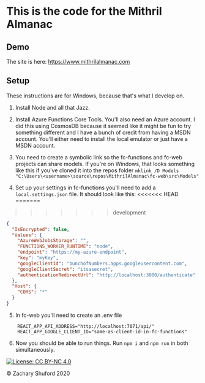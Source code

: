 # This is the code for the Mithril Almanac

## Demo

The site is here: https://www.mithrilalmanac.com

## Setup

These instructions are for Windows, because that's what I develop on. 

1. Install Node and all that Jazz.

2. Install Azure Functions Core Tools. You'll also need an Azure account. I did this using CosmosDB because it seemed like it might be fun to try something different and I have a bunch of credit from having a MSDN account. You'll either need to install the local emulator or just have a MSDN account. 

3. You need to create a symbolic link so the fc-functions  and fc-web projects can share models. If you're on Windows, that looks something like this if you've cloned it into the repos folder `mklink /D Models "C:\Users\<username>\source\repos\MithrilAlmanac\fc-web\src\Models"`

4. Set up your settings in fc-functions you'll need to add a `local.settings.json` file. It should look like this:
<<<<<<< HEAD
=======

>>>>>>> development
```json
{
  "IsEncrypted": false,
  "Values": {
    "AzureWebJobsStorage": "",
    "FUNCTIONS_WORKER_RUNTIME": "node",
    "endpoint": "https://my-azure-endpoint",
    "key": "myKey",
    "googleClientId": "bunchofNumbers.apps.googleusercontent.com",
    "googleClientSecret": "itsasecret",
    "authenticationRedirectUrl": "http://localhost:3000/authenticate"
  },
  "Host": {
    "CORS": "*"
  }
}
```

5. In fc-web you'll need to create an .env file

```env
    REACT_APP_API_ADDRESS="http://localhost:7071/api/"
    REACT_APP_GOOGLE_CLIENT_ID="same-as-client-id-in-fc-functions"
```

6. Now you should be able to run things. Run `npm i` and `npm run` in both simultaneously.

[![License: CC BY-NC 4.0](https://licensebuttons.net/l/by-nc/4.0/80x15.png)](https://creativecommons.org/licenses/by-nc/4.0/)

© Zachary Shuford 2020